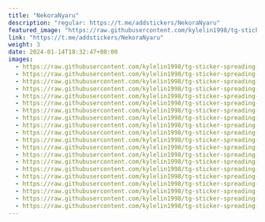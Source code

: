 ```yaml
---
title: "NekoraNyaru"
description: "regular: https://t.me/addstickers/NekoraNyaru"
featured_image: "https://raw.githubusercontent.com/kylelin1998/tg-sticker-spreading-worldwide-images/main/img/1bee85f4-82d4-4f12-80cc-052620a74fbd.jpg"
link: "https://t.me/addstickers/NekoraNyaru"
weight: 3
date: 2024-01-14T18:32:47+08:00
images:
  - https://raw.githubusercontent.com/kylelin1998/tg-sticker-spreading-worldwide-images/main/img/1bee85f4-82d4-4f12-80cc-052620a74fbd.jpg
  - https://raw.githubusercontent.com/kylelin1998/tg-sticker-spreading-worldwide-images/main/img/c206c894-2c5b-41b4-8d1b-adc8cfcda3ba.jpg
  - https://raw.githubusercontent.com/kylelin1998/tg-sticker-spreading-worldwide-images/main/img/ba42c139-18fe-4194-be3b-be70c0f52a47.jpg
  - https://raw.githubusercontent.com/kylelin1998/tg-sticker-spreading-worldwide-images/main/img/64a9fab1-b64b-4e69-b6f3-b34cc9c286e0.jpg
  - https://raw.githubusercontent.com/kylelin1998/tg-sticker-spreading-worldwide-images/main/img/61a3d59a-1cb6-494b-8a74-a8f0e812381d.jpg
  - https://raw.githubusercontent.com/kylelin1998/tg-sticker-spreading-worldwide-images/main/img/96024ad7-42e9-47b2-be3d-244186518377.jpg
  - https://raw.githubusercontent.com/kylelin1998/tg-sticker-spreading-worldwide-images/main/img/b8bc231d-80be-46e9-9c25-9d8ca620d400.jpg
  - https://raw.githubusercontent.com/kylelin1998/tg-sticker-spreading-worldwide-images/main/img/49ab86fd-6941-4429-8dc3-7409f992fc98.jpg
  - https://raw.githubusercontent.com/kylelin1998/tg-sticker-spreading-worldwide-images/main/img/d9d10ef0-fae0-4df0-8f78-419bc2a63743.jpg
  - https://raw.githubusercontent.com/kylelin1998/tg-sticker-spreading-worldwide-images/main/img/f1fdf57f-28a3-40eb-8b3f-63df743d89ec.jpg
  - https://raw.githubusercontent.com/kylelin1998/tg-sticker-spreading-worldwide-images/main/img/0d4d37b9-4a50-4aa9-9958-e542fc5af2eb.jpg
  - https://raw.githubusercontent.com/kylelin1998/tg-sticker-spreading-worldwide-images/main/img/690e019c-ebc6-4ec5-8bca-966534f8cbba.jpg
  - https://raw.githubusercontent.com/kylelin1998/tg-sticker-spreading-worldwide-images/main/img/eb929493-2df4-460b-9e1a-dd647c0ab8bb.jpg
  - https://raw.githubusercontent.com/kylelin1998/tg-sticker-spreading-worldwide-images/main/img/e3cdb878-83d0-4590-99b9-2a85a1a53c16.jpg
  - https://raw.githubusercontent.com/kylelin1998/tg-sticker-spreading-worldwide-images/main/img/9f8d3ce0-2571-4250-b644-a9dd2079eace.jpg
  - https://raw.githubusercontent.com/kylelin1998/tg-sticker-spreading-worldwide-images/main/img/15ad1fba-8d03-4247-bd4a-2d5a155caac9.jpg
  - https://raw.githubusercontent.com/kylelin1998/tg-sticker-spreading-worldwide-images/main/img/cbd7892a-3a0c-42c6-9b29-dd5a916bb8d4.jpg
  - https://raw.githubusercontent.com/kylelin1998/tg-sticker-spreading-worldwide-images/main/img/5f79ca99-a83d-44c7-ad27-18412d39c343.jpg
  - https://raw.githubusercontent.com/kylelin1998/tg-sticker-spreading-worldwide-images/main/img/7ce2b5d6-b8bc-4512-9990-2cc02edb45b3.jpg
  - https://raw.githubusercontent.com/kylelin1998/tg-sticker-spreading-worldwide-images/main/img/d1102594-9fe5-440c-bdf8-e5134084686e.jpg
---
```

